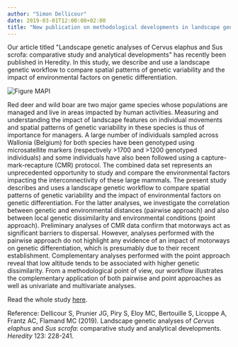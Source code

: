 ```yaml
---
author: "Simon Dellicour"
date: 2019-03-01T12:00:00+02:00
title: "New publication on methodological developments in landscape genetics"
---
```

Our article titled "Landscape genetic analyses of Cervus elaphus and Sus scrofa: comparative study and analytical developments" has recently been published in Heredity. In this study, we describe and use a landscape genetic workflow to compare spatial patterns of genetic variability and the impact of environmental factors on genetic differentiation.

![Figure MAPI](/images/Figure_MAPI.jpg)

Red deer and wild boar are two major game species whose populations are managed and live in areas impacted by human activities. Measuring and understanding the impact of landscape features on individual movements and spatial patterns of genetic variability in these species is thus of importance for managers.  A large number of individuals sampled across Wallonia (Belgium) for both species have been genotyped using microsatellite markers (respectively >1700 and >1200 genotyped individuals) and some individuals have also been followed using a capture-mark-recapture (CMR) protocol. The combined data set represents an unprecedented opportunity to study and compare the environmental factors impacting the interconnectivity of these large mammals. The present study describes and uses a landscape genetic workflow to compare spatial patterns of genetic variability and the impact of environmental factors on genetic differentiation. For the latter analyses, we investigate the correlation between genetic and environmental distances (pairwise approach) and also between local genetic dissimilarity and environmental conditions (point approach). Preliminary analyses of CMR data confirm that motorways act as significant barriers to dispersal. However, analyses performed with the pairwise approach do not highlight any evidence of an impact of motorways on genetic differentiation, which is presumably due to their recent establishment. Complementary analyses performed with the point approach reveal that low altitude tends to be associated with higher genetic dissimilarity. From a methodological point of view, our workflow illustrates the complementary application of both pairwise and point approaches as well as univariate and multivariate analyses.

Read the whole study [here](https://www.nature.com/articles/s41437-019-0183-5). 

Reference:
Dellicour S, Prunier JG, Piry S, Eloy MC, Bertouille S, Licoppe A, Frantz AC, Flamand MC (2019). Landscape genetic analyses of *Cervus elaphus* and *Sus scrofa*: comparative study and analytical developments. *Heredity* 123: 228-241.
